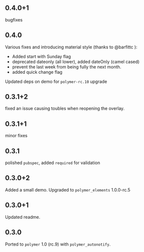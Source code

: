## 0.4.0+1

bugfixes

## 0.4.0

Various fixes and introducing material style (thanks to @barfittc ):
 - Added start with Sunday flag
 - deprecated dateonly (all lower), added dateOnly (camel cased) 
 - prevent the last week from being fully the next month.
 - added quick change flag

Updated deps on demo for `polymer-rc.10` upgrade
 
## 0.3.1+2

fixed an issue causing toubles when reopening the overlay.

## 0.3.1+1

minor fixes

## 0.3.1

polished `pubspec`, added `required` for validation

## 0.3.0+2

Added a small demo.
Upgraded to `polymer_elements` 1.0.0-rc.5

## 0.3.0+1

Updated readme.

## 0.3.0

Ported to `polymer` 1.0 (rc.9) with `polymer_autonotify`.
